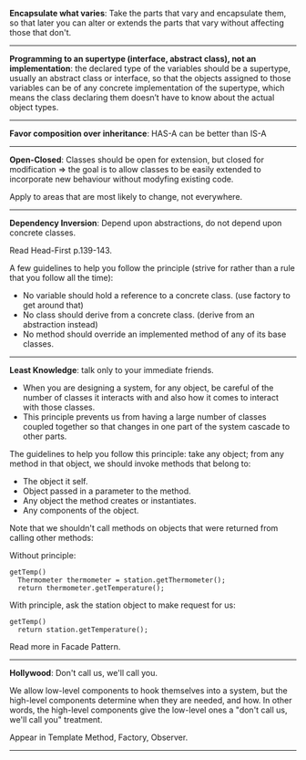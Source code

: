 **Encapsulate what varies**: Take the parts that vary and encapsulate them, so that later you can alter or extends the parts that vary without affecting those that don't.

---

**Programming to an supertype (interface, abstract class), not an implementation**: the declared type of the variables should be a supertype, usually an abstract class or interface, so that the objects assigned to those variables can be of any concrete implementation of the supertype, which means the class declaring them doesn’t have to know about the actual object types.

---

**Favor composition over inheritance**: HAS-A can be better than IS-A

---

**Open-Closed**: Classes should be open for extension, but closed for modification => the goal is to allow classes to be easily extended to incorporate new behaviour without modyfing existing code.

Apply to areas that are most likely to change, not everywhere.

---

**Dependency Inversion**: Depend upon abstractions, do not depend upon concrete classes.

  Read Head-First p.139-143.
  
  A few guidelines to help you follow the principle (strive for rather than a rule that you follow all the time):
  - No variable should hold a reference to a concrete class. (use factory to get around that)
  - No class should derive from a concrete class. (derive from an abstraction instead)
  - No method should override an implemented method of any of its base classes.
  
---

**Least Knowledge**: talk only to your immediate friends.
  - When you are designing a system, for any object, be careful of the number of classes it interacts with and also how it comes to interact with those classes.
  - This principle prevents us from having a large number of classes coupled together so that changes in one part of the system cascade to other parts.
  
The guidelines to help you follow this principle: take any object; from any method in that object, we should invoke methods that belong to:
  - The object it self.
  - Object passed in a parameter to the method.
  - Any object the method creates or instantiates.
  - Any components of the object.
  
  Note that we shouldn't call methods on objects that were returned from calling other methods:
  
  Without principle:
  ```
  getTemp()
    Thermometer thermometer = station.getThermometer();
    return thermometer.getTemperature();
  ```
  
  With principle, ask the station object to make request for us:
  ```
  getTemp()
    return station.getTemperature();
  ```

Read more in Facade Pattern.

---

**Hollywood**: Don't call us, we'll call you.

We allow low-level components to hook themselves into a system, but the high-level components determine when they are needed, and how. In other words, the high-level components give the low-level ones a "don't call us, we'll call you" treatment.

Appear in Template Method, Factory, Observer.

---
